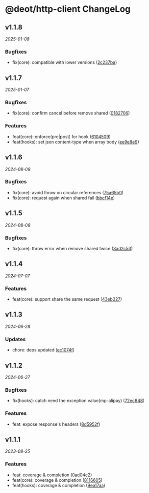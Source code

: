 # @deot/http-client ChangeLog

## v1.1.8

_2025-01-08_

### Bugfixes

- fix(core): compatible with lower versions ([2c237ba](https://github.com/deot/http/commit/2c237baf8deabff1fb41d8a5a1205389f34319b1))

## v1.1.7

_2025-01-07_

### Bugfixes

- fix(core): confirm cancel before remove shared ([0182706](https://github.com/deot/http/commit/01827065c560d71498288d319582fd42a59e8799))

### Features

- feat(core): enforce(pre|post) for hook ([6104509](https://github.com/deot/http/commit/6104509c129e0a944516d9af037e4ed90e0b7c8a))
- feat(hooks): set json content-type when array body ([ee9e8e9](https://github.com/deot/http/commit/ee9e8e9043bf99c2a5326d10d6da4ecc67567af4))

## v1.1.6

_2024-08-08_

### Bugfixes

- fix(core): avoid throw on circular references ([75a65b0](https://github.com/deot/http/commit/75a65b0237236ee661fefdb14e6bf7fd8041547d))
- fix(core): request again when shared fail ([bbcf14e](https://github.com/deot/http/commit/bbcf14ebf63f68c9d2386df57b5126b76e59e493))

## v1.1.5

_2024-08-08_

### Bugfixes

- fix(core): throw error when remove shared twice ([3ad2c53](https://github.com/deot/http/commit/3ad2c534a3aae2d5c24587d56b9d398837b32a1b))

## v1.1.4

_2024-07-07_

### Features

- feat(core): support share the same request ([43eb327](https://github.com/deot/http/commit/43eb327b9ee1ff484ec0354f578cf95605a8e963))

## v1.1.3

_2024-06-28_

### Updates

- chore: deps updated ([ec1074f](https://github.com/deot/http/commit/ec1074f17df87aba700f28e12d617f27c4fef5dd))

## v1.1.2

_2024-06-27_

### Bugfixes

- fix(hooks): catch need the exception value(mp-alipay) ([72ec648](https://github.com/deot/http/commit/72ec6482134287b118ed9cd38be24c442299833f))

### Features

- feat: expose response's headers ([8d5952f](https://github.com/deot/http/commit/8d5952fa329aa481478ed6dab8c643d0dc2370ad))

## v1.1.1

_2023-08-25_

### Features

- feat: coverage & completion ([0ad04c2](https://github.com/deot/http/commit/0ad04c20a5d4095116b4d925070ead41e18d46ce))
- feat(core): coverage & completion ([8116605](https://github.com/deot/http/commit/8116605de886782fd96efe6be95f03c76233d8c1))
- feat(hooks): coverage & completion ([9ea17aa](https://github.com/deot/http/commit/9ea17aa40301c6c8d143d6b7af4d1c1a3fee02f1))
